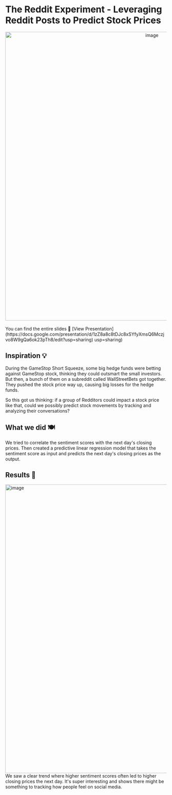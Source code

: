 # The Reddit Experiment - Leveraging Reddit Posts to Predict Stock Prices

<div align ='center'> 
  <img width="900" alt="image" src="https://github.com/mslee300/predict-stockprice-w-redditposts/assets/55467050/31974501-8525-4187-868c-578ab14a2da7"> 
</div>
<br>
You can find the entire slides 📖 [View Presentation](https://docs.google.com/presentation/d/1zZ8a8c8tDJc8xSYfyXmsQ6Mczjvo8W9gQa6ok23pTh8/edit?usp=sharing)
usp=sharing)

## Inspiration 💡
During the GameStop Short Squeeze, some big hedge funds were betting against GameStop stock, thinking they could outsmart the small investors. But then, a bunch of them on a subreddit called WallStreetBets got together. They pushed the stock price way up, causing big losses for the hedge funds.

So this got us thinking: if a group of Redditors could impact a stock price like that, could we possibly predict stock movements by tracking and analyzing their conversations?

## What we did 🍽️
We tried to correlate the sentiment scores with the next day's closing prices. Then created a predictive linear regression model that takes the sentiment score as input and predicts the next day's closing prices as the output.

## Results 📸
  <img width="900" alt="image" src="https://github.com/mslee300/predict-stockprice-w-redditposts/assets/55467050/1ece6be1-cf70-4d9b-b69a-62ffd650813a"> 
We saw a clear trend where higher sentiment scores often led to higher closing prices the next day. It's super interesting and shows there might be something to tracking how people feel on social media.
